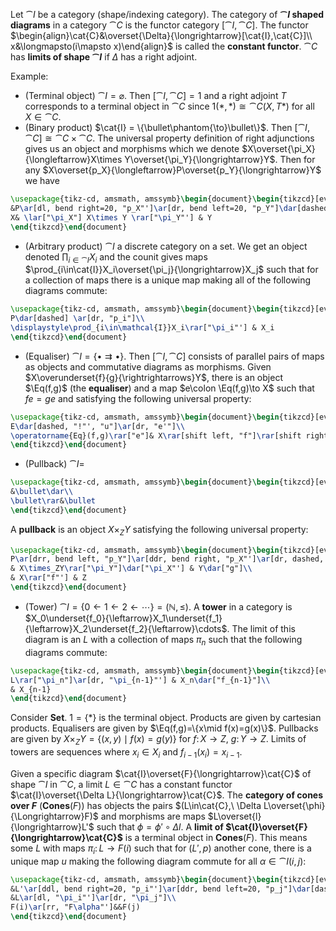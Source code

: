 Let $\cat{I}$ be a category (shape/indexing category). The category of **$\cat{I}$ shaped diagrams** in a category $\cat{C}$ is the functor category $[\cat{I},\cat{C}]$. The functor $\begin{align}\cat{C}&\overset{\Delta}{\longrightarrow}[\cat{I},\cat{C}]\\ x&\longmapsto(i\mapsto x)\end{align}$ is called the **constant functor**. $\cat{C}$ has **limits of shape $\cat{I}$** if $\Delta$ has a right adjoint.

Example:
- (Terminal object) $\cat{I}=\varnothing$. Then $[\cat{I},\cat{C}]=1$ and a right adjoint $T$ corresponds to a terminal object in $\cat{C}$ since $1(*,*)\cong \cat{C}(X,T*)$ for all $X\in \cat{C}$.
- (Binary product) $\cat{I} = \{\bullet\phantom{\to}\bullet\}$. Then $[\cat{I},\cat{C}]\cong\cat{C}\times\cat{C}$. The universal property definition of right adjunctions gives us an object and morphisms which we denote  $X\overset{\pi_X}{\longleftarrow}X\times Y\overset{\pi_Y}{\longrightarrow}Y$. Then for any $X\overset{p_X}{\longleftarrow}P\overset{p_Y}{\longrightarrow}Y$ we have
```tikz
\usepackage{tikz-cd, amsmath, amssymb}\begin{document}\begin{tikzcd}[every label/.append style={font=\small}]
&P\ar[dl, bend right=20, "p_X"']\ar[dr, bend left=20, "p_Y"]\dar[dashed, "!"', "u"]\\
X& \lar["\pi_X"] X\times Y \rar["\pi_Y"'] & Y
\end{tikzcd}\end{document}
```
- (Arbitrary product) $\cat{I}$ a discrete category on a set. We get an object denoted $\prod_{i\in \cat{I}}X_i$ and the counit gives maps $\prod_{i\in\cat{I}}X_i\overset{\pi_j}{\longrightarrow}X_j$ such that for a collection of maps there is a unique map making all of the following diagrams commute:
```tikz
\usepackage{tikz-cd, amsmath, amssymb}\begin{document}\begin{tikzcd}[every label/.append style={font=\small}]
P\dar[dashed] \ar[dr, "p_i"]\\
\displaystyle\prod_{i\in\mathcal{I}}X_i\rar["\pi_i"'] & X_i
\end{tikzcd}\end{document}
```
- (Equaliser) $\cat{I}=\{\bullet\rightrightarrows\bullet\} {}$. Then $[\cat{I},\cat{C}]$ consists of parallel pairs of maps as objects and commutative diagrams as morphisms. Given $X\overunderset{f}{g}{\rightrightarrows}Y$, there is an object $\Eq(f,g)$ (the **equaliser**) and a map $e\colon \Eq(f,g)\to X$ such that $fe=ge$ and satisfying the following universal property:
```tikz
\usepackage{tikz-cd, amsmath, amssymb}\begin{document}\begin{tikzcd}[every label/.append style={font=\small}]
E\dar[dashed, "!"', "u"]\ar[dr, "e'"]\\
\operatorname{Eq}(f,g)\rar["e"]& X\rar[shift left, "f"]\rar[shift right, "g"']& Y
\end{tikzcd}\end{document}
```
- (Pullback) $\cat{I}=$
```tikz
\usepackage{tikz-cd, amsmath, amssymb}\begin{document}\begin{tikzcd}[every label/.append style={font=\small}, every matrix/.append style={left delimiter=\{, right delimiter=\}}]
&\bullet\dar\\
\bullet\rar&\bullet
\end{tikzcd}\end{document}
```
A **pullback** is an object $X\times_ZY$ satisfying the following universal property:
```tikz
\usepackage{tikz-cd, amsmath, amssymb}\begin{document}\begin{tikzcd}[every label/.append style={font=\small}]
P\ar[drr, bend left, "p_Y"]\ar[ddr, bend right, "p_X"']\ar[dr, dashed, "!"', "u"]\\
& X\times_ZY\rar["\pi_Y"]\dar["\pi_X"'] & Y\dar["g"]\\
& X\rar["f"'] & Z
\end{tikzcd}\end{document}
```
- (Tower) $\cat{I}= \{0\leftarrow 1\leftarrow 2\leftarrow \cdots\} = (\mathbb{N},\leq)$. A **tower** in a category is $X_0\underset{f_0}{\leftarrow}X_1\underset{f_1}{\leftarrow}X_2\underset{f_2}{\leftarrow}\cdots$. The limit of this diagram is an $L$ with a collection of maps $\pi_n$ such that the following diagrams commute:
```tikz
\usepackage{tikz-cd, amsmath, amssymb}\begin{document}\begin{tikzcd}[every label/.append style={font=\small}]
L\rar["\pi_n"]\ar[dr, "\pi_{n-1}"'] & X_n\dar["f_{n-1}"]\\
& X_{n-1}
\end{tikzcd}\end{document}
```

Consider $\mathbf{Set}$. $1=\{*\}$ is the terminal object. Products are given by cartesian products. Equalisers are given by $\Eq(f,g)=\{x\mid f(x)=g(x)\}$. Pullbacks are given by $X\times_ZY=\{(x,y)\mid f(x)=g(y)\}$ for $f\colon X\to Z,\ g\colon Y\to Z$. Limits of towers are sequences where $x_i\in X_i$ and $f_{i-1}(x_i)=x_{i-1}$.

Given a specific diagram $\cat{I}\overset{F}{\longrightarrow}\cat{C}$ of shape $\cat{I}$ in $\cat{C}$, a limit $L\in \cat{C}$ has a constant functor $\cat{I}\overset{\Delta L}{\longrightarrow}\cat{C}$. The **category of cones over $F$** ($\mathbf{Cones}(F)$) has objects the pairs $(L\in\cat{C},\ \Delta L\overset{\phi}{\Longrightarrow}F)$ and morphisms are maps $L\overset{l}{\longrightarrow}L'$ such that $\phi=\phi'\circ\Delta l$. A **limit of $\cat{I}\overset{F}{\longrightarrow}\cat{C}$** is a terminal object in $\mathbf{Cones}(F)$. This means some $L$ with maps $\pi_i\colon L\to F(i)$ such that for $(L',p)$ another cone, there is a unique map $u$ making the following diagram commute for all  $\alpha \in\cat{I}(i,j)$:
```tikz
\usepackage{tikz-cd, amsmath, amssymb}\begin{document}\begin{tikzcd}[every label/.append style={font=\small}, row sep=large]
&L'\ar[ddl, bend right=20, "p_i"']\ar[ddr, bend left=20, "p_j"]\dar[dashed, "!"', "u"]\\
&L\ar[dl, "\pi_i"']\ar[dr, "\pi_j"]\\
F(i)\ar[rr, "F\alpha"']&&F(j)
\end{tikzcd}\end{document}
```
